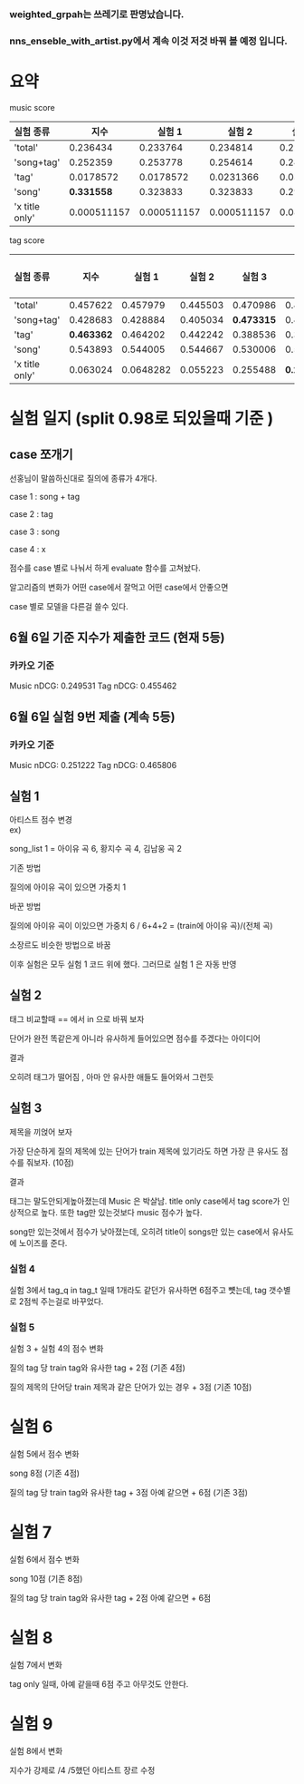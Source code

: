 

### weighted_grpah는 쓰레기로 판명났습니다.

### nns_enseble_with_artist.py에서 계속 이것 저것 바꿔 볼 예정 입니다.


# 요약

music score


|실험 종류|지수|실험 1|실험 2| 실험 3|실험 4|실험 5|실험 6|실험 7|실험 9|
|:---|---|---|---|---|---|---|---|---|---|
|'total'|0.236434|0.233764 |0.234814 |0.224655|0.225211 |0.235478|0.239752|0.240715|**0.24449**
|'song+tag' |0.252359  |0.253778 |0.254614|0.240961|0.241467 |0.249401|0.258426|0.26172|**0.2659**
|'tag'| 0.0178572  |0.0178572 |0.0231366 |0.0349665|0.0375836|0.0396738|0.0445774|0.0432954|**0.0463272**
|'song'|**0.331558**  |0.323833 |0.323833 |0.295177 |0.295177 |0.310566|0.310944|0.310667|0.314909
|'x title only'|0.000511157  |0.000511157 |0.000511157 |0.0823252 |0.0823252 |**0.090948**|0.090948|0.090948|0.090948

tag score

|실험 종류|지수|실험 1|실험 2| 실험 3|실험 4|실험 5|실험 6|실험 7||실험 9|
|:---|---|---|---|---|---|---|---|---|---|---|
|'total'|0.457622  |0.457979 |0.445503|0.470986 |0.442562 |0.446817|0.459601|0.462288|**0.47624**
|'song+tag'|0.428683 |0.428884|0.405034|**0.473315**|0.426395|0.389981|0.418975|0.423002|0.423002
|'tag'| **0.463362**|0.464202|0.442242|0.388536|0.312034|0.279656|0.332721|0.354336|0.452205
|'song'|0.543893 |0.544005|0.544667|0.530006|0.529474|**0.584533**|0.57129|0.566932|0.566932
|'x title only'| 0.063024|0.0648282|0.055223|0.255488|**0.259639**|0.255488|0.253808|0.253335| 0.259408


# 실험 일지 (split 0.98로 되있을때 기준 )

## case 쪼개기

선홍님이 말씀하신대로 질의에 종류가 4개다.

case 1 : song + tag

case 2 : tag

case 3 : song

case 4 : x

점수를 case 별로 나눠서 하게 evaluate 함수를 고쳐놨다.

알고리즘의 변화가 어떤 case에서 잘먹고 어떤 case에서 안좋으면 

case 별로 모델을 다른걸 쓸수 있다.
 

## 6월 6일 기준 지수가 제출한 코드 (현재 5등)
### 카카오 기준
Music nDCG: 0.249531
Tag nDCG: 0.455462


## 6월 6일 실험 9번 제출 (계속 5등)

### 카카오 기준
Music nDCG: 0.251222
Tag nDCG: 0.465806




##  실험 1 
아티스트 점수 변경  
ex)

 song_list 1 = 아이유 곡 6, 황지수 곡 4, 김남웅 곡 2

기존 방법

질의에 아이유 곡이 있으면 가중치 1 

바꾼 방법

질의에 아이유 곡이 이있으면 가중치  6 / 6+4+2 = (train에 아이유 곡)/(전체 곡)

소장르도 비슷한 방법으로 바꿈

이후 실험은 모두 실험 1 코드 위에 했다. 그러므로 실험 1 은 자동 반영


## 실험 2

태그 비교할때 == 에서 in 으로 바꿔 보자 
  
단어가 완전 똑같은게 아니라 유사하게 들어있으면 점수를 주겠다는 아이디어 

결과


오히려 태그가 떨어짐 , 아마 안 유사한 애들도 들어와서 그런듯


##  실험 3

제목을 끼얹어 보자

가장 단순하게 질의 제목에 있는 단어가 train 제목에 있기라도 하면 가장 큰 유사도 점수를 줘보자. (10점)

결과

태그는 말도안되게높아졌는데 Music 은 박살남.  title only case에서 tag score가 인상적으로 높다. 또한 tag만 있는것보다 music 점수가 높다.

 song만 있는것에서 점수가 낮아졌는데, 오히려 title이 songs만 있는 case에서 유사도에 노이즈를 준다.




### 실험 4


실험 3에서 tag_q in tag_t 일때 1개라도 같던가 유사하면 6점주고 뻇는데, tag  갯수별로 2점씩 주는걸로 바꾸었다.



### 실험 5

실험 3 + 실험 4의 점수 변화

질의 tag 당 train tag와 유사한 tag + 2점 (기존 4점)

질의 제목의 단어당 train 제목과 같은 단어가 있는 경우 + 3점 (기존 10점)

# 실험 6

실험 5에서 점수 변화 

song 8점 (기존 4점)

질의 tag 당 train tag와 유사한 tag + 3점  아예 같으면 + 6점  (기존 3점)


# 실험 7

실험 6에서 점수 변화 

song 10점 (기존 8점)

질의 tag 당 train tag와 유사한 tag + 2점  아예 같으면 + 6점  

# 실험 8

실험 7에서 변화

tag only 일때, 아예 같을때 6점 주고 아무것도 안한다.


# 실험 9

실험 8에서 변화

지수가 강제로 /4 /5했던 아티스트 장르 수정


